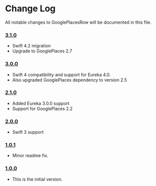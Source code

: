 # Change Log
All notable changes to GooglePlacesRow will be documented in this file.

### [3.1.0](https://github.com/EurekaCommunity/GooglePlacesRow/releases/tag/3.1.0)
<!-- Released on 2018-10-08. -->

* Swift 4.2 migration
* Upgrade to GooglePlaces 2.7

### [3.0.0](https://github.com/EurekaCommunity/GooglePlacesRow/releases/tag/3.0.0)
<!-- Released on 2018-02-01. -->

* Swift 4 compatibility and support for Eureka 4.0.
* Also upgraded GooglePlaces dependency to version 2.5

### [2.1.0](https://github.com/EurekaCommunity/GooglePlacesRow/releases/tag/2.1.0)
<!-- Released on 2017-04-26. -->

* Added Eureka 3.0.0 support
* Support for GooglePlaces 2.2

### [2.0.0](https://github.com/EurekaCommunity/GooglePlacesRow/releases/tag/2.0.0)

* Swift 3 support

### [1.0.1](https://github.com/EurekaCommunity/GooglePlacesRow/releases/tag/1.0.1)

* Minor readme fix.

### [1.0.0](https://github.com/EurekaCommunity/GooglePlacesRow/releases/tag/1.0.0)
<!-- Released on 2016-01-20. -->

* This is the initial version.

[xmartlabs]: https://xmartlabs.com
